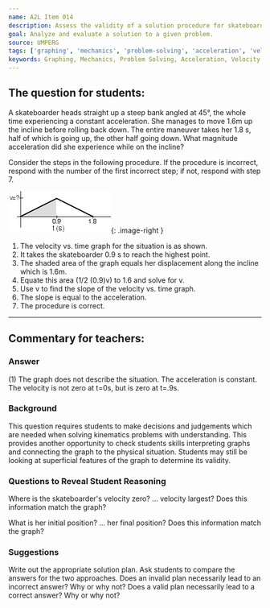```yaml
---
name: A2L Item 014
description: Assess the validity of a solution procedure for skateboarder on an incline.
goal: Analyze and evaluate a solution to a given problem.
source: UMPERG
tags: ['graphing', 'mechanics', 'problem-solving', 'acceleration', 'velocity']
keywords: Graphing, Mechanics, Problem Solving, Acceleration, Velocity
---
```


## The question for students:

A skateboarder heads straight up a steep bank angled at 45&deg;, the
whole time experiencing a constant acceleration.  She manages to move
1.6m up the incline before rolling back down.  The entire maneuver takes
her 1.8 s, half of which is going up, the other half going down.  What
magnitude acceleration did she experience while on the incline?

Consider the steps in the following procedure. If the procedure is
incorrect, respond with the number of the first incorrect step; if not,
respond with step 7.

![Item014_fig1.gif](../images/Item014_fig1.gif){: .image-right } 

1. The velocity vs. time graph for the situation is as shown.
2. It takes the skateboarder 0.9 s to reach the highest point.
3. The shaded area of the graph equals her displacement along the incline which is 1.6m.
4. Equate this area (1/2 (0.9)v) to 1.6 and solve for v.
5. Use v to find the slope of the velocity vs. time graph.
6. The slope is equal to the acceleration.
7. The procedure is correct.

<hr/>

## Commentary for teachers:

### Answer

(1) The graph does not describe the situation.  The acceleration is
constant.  The velocity is not zero at t=0s, but is zero at t=.9s.

### Background

This question requires students to make decisions and judgements which
are needed when solving kinematics problems with understanding.  This
provides another opportunity to check students skills interpreting
graphs and connecting the graph to the physical situation.   Students
may still be looking at superficial features of the graph to determine
its validity.

### Questions to Reveal Student Reasoning

Where is the skateboarder's velocity zero?  ... velocity largest?   Does
this information match the graph?

What is her initial position?  ... her final position?  Does this
information match the graph?

### Suggestions

Write out the appropriate solution plan.  Ask students to compare the
answers for the two approaches.  Does an invalid plan necessarily lead
to an incorrect answer?  Why or why not?  Does a valid plan necessarily
lead to a correct answer?  Why or why not?
